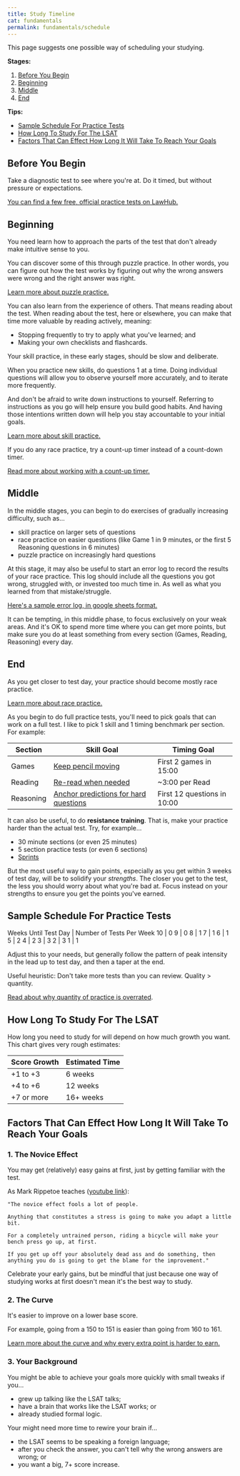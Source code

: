 ```yaml
---
title: Study Timeline
cat: fundamentals
permalink: fundamentals/schedule
---
```


This page suggests one possible way of scheduling your studying.

**Stages:**
1. [Before You Begin](#before-you-begin)
1. [Beginning](#beginning)
1. [Middle](#middle)
1. [End](#end)

**Tips:**
- [Sample Schedule For Practice Tests](#sample-schedule-for-practice-tests)
- [How Long To Study For The LSAT](#how-long-to-study-for-the-lsat)
- [Factors That Can Effect How Long It Will Take To Reach Your Goals](#factors-that-can-effect-how-long-it-will-take-to-reach-your-goals)

## Before You Begin

Take a diagnostic test to see where you're at. Do it timed, but without pressure or expectations.

[You can find a few free, official practice tests on LawHub.][lawhub]

## Beginning

You need learn how to approach the parts of the test that don't already make intuitive sense to you.

You can discover some of this through puzzle practice. In other words, you can figure out how the test works by figuring out why the wrong answers were wrong and the right answer was right.

[Learn more about puzzle practice.][puzzle]

You can also learn from the experience of others. That means reading about the test. When reading about the test, here or elsewhere, you can make that time more valuable by reading actively, meaning:
- Stopping frequently to try to apply what you've learned; and
- Making your own checklists and flashcards.

Your skill practice, in these early stages, should be slow and deliberate. 

When you practice new skills, do questions 1 at a time. Doing individual questions will allow you to observe yourself more accurately, and to iterate more frequently.

And don't be afraid to write down instructions to yourself. Referring to instructions as you go will help ensure you build good habits. And having those intentions written down will help you stay accountable to your initial goals.

[Learn more about skill practice.][skill]

If you do any race practice, try a count-up timer instead of a count-down timer. 

[Read more about working with a count-up timer.][timer]

## Middle

In the middle stages, you can begin to do exercises of gradually increasing difficulty, such as...

- skill practice on larger sets of questions
- race practice on easier questions (like Game 1 in 9 minutes, or the first 5 Reasoning questions in 6 minutes)
- puzzle practice on increasingly hard questions

At this stage, it may also be useful to start an error log to record the results of your race practice. This log should include all the questions you got wrong, struggled with, or invested too much time in. As well as what you learned from that mistake/struggle.

[Here's a sample error log, in google sheets format.][error-log]

It can be tempting, in this middle phase, to focus exclusively on your weak areas. And it's OK to spend more time where you can get more points, but make sure you do at least something from every section (Games, Reading, Reasoning) every day.

## End

As you get closer to test day, your practice should become mostly race practice.

[Learn more about race practice.][race]

As you begin to do full practice tests, you'll need to pick goals that can work on a full test. I like to pick 1 skill and 1 timing benchmark per section. For example:

Section | Skill Goal | Timing Goal
-- | -- | --
Games | [Keep pencil moving](../game/points.html#be-smooth) | First 2 games in 15:00
Reading | [Re-read when needed](../read/pace.html) | ~3:00 per Read
Reasoning | [Anchor predictions for hard questions](../reason/predict.html#anchor) | First 12 questions in 10:00

It can also be useful, to do **resistance training**. That is, make your practice harder than the actual test. Try, for example...

- 30 minute sections (or even 25 minutes) 
- 5 section practice tests (or even 6 sections)
- [Sprints](../time/sprint.html)

But the most useful way to gain points, especially as you get within 3 weeks of test day, will be to solidify your *strengths*. The closer you get to the test, the less you should worry about what you're bad at. Focus instead on your strengths to ensure you get the points you've earned.

## Sample Schedule For Practice Tests 

Weeks Until Test Day | Number of Tests Per Week
10 | 0
9 | 0
8 | 1
7 | 1
6 | 1
5 | 2
4 | 2
3 | 3
2 | 3
1 | 1

Adjust this to your needs, but generally follow the pattern of peak intensity in the lead up to test day, and then a taper at the end.

Useful heuristic: Don't take more tests than you can review. Quality > quantity. 

[Read about why quantity of practice is overrated][quantity].

## How Long To Study For The LSAT

How long you need to study for will depend on how much growth you want. This chart gives very rough estimates:

Score Growth | Estimated Time
--|--
+1 to +3 | 6 weeks
+4 to +6 | 12 weeks
+7 or more | 16+ weeks

## Factors That Can Effect How Long It Will Take To Reach Your Goals

### 1. The Novice Effect

You may get (relatively) easy gains at first, just by getting familiar with the test.

As Mark Rippetoe teaches ([youtube link][novice]):

    "The novice effect fools a lot of people.

    Anything that constitutes a stress is going to make you adapt a little bit.

    For a completely untrained person, riding a bicycle will make your bench press go up, at first.
    
    If you get up off your absolutely dead ass and do something, then anything you do is going to get the blame for the improvement."

Celebrate your early gains, but be mindful that just because one way of studying works at first doesn't mean it's the best way to study.

### 2. The Curve

It's easier to improve on a lower base score. 

For example, going from a 150 to 151 is easier than going from 160 to 161.

[Learn more about the curve and why every extra point is harder to earn.][curve]

### 3. Your Background

You might be able to achieve your goals more quickly with small tweaks if you...
- grew up talking like the LSAT talks;
- have a brain that works like the LSAT works; or
- already studied formal logic.

Your might need more time to rewire your brain if...
- the LSAT seems to be speaking a foreign language;
- after you check the answer, you can't tell why the wrong answers are wrong; or 
- you want a big, 7+ score increase.

[curve]: ../resources/scores.html#the-curve
[novice]: https://www.youtube.com/watch?v=a9-a_8hC17M
[quantity]: pitfalls.html#grind
[timer]: ../time/laps.md
[error-log]: https://docs.google.com/spreadsheets/d/1VBhXPtwHjHgDDWN45Q-tLcxIShE0buY_qryx5V6ioOQ/edit?usp=sharing
[lawhub]: https://lawhub.lsac.org/
[puzzle]: practice.html#puzzle-practice
[skill]: practice.html#skill-practice
[race]: practice.html#race-practice
